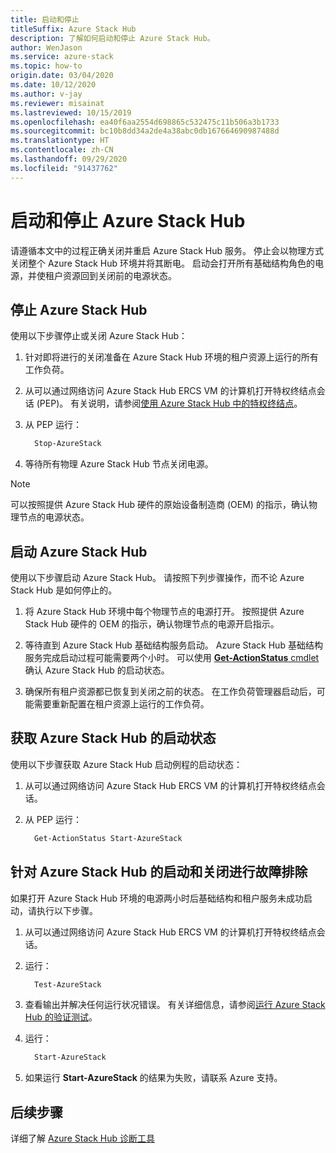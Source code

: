 ```yaml
---
title: 启动和停止
titleSuffix: Azure Stack Hub
description: 了解如何启动和停止 Azure Stack Hub。
author: WenJason
ms.service: azure-stack
ms.topic: how-to
origin.date: 03/04/2020
ms.date: 10/12/2020
ms.author: v-jay
ms.reviewer: misainat
ms.lastreviewed: 10/15/2019
ms.openlocfilehash: ea40f6aa2554d698865c532475c11b506a3b1733
ms.sourcegitcommit: bc10b8dd34a2de4a38abc0db167664690987488d
ms.translationtype: HT
ms.contentlocale: zh-CN
ms.lasthandoff: 09/29/2020
ms.locfileid: "91437762"
---
```

# <a name="start-and-stop-azure-stack-hub"></a>启动和停止 Azure Stack Hub

请遵循本文中的过程正确关闭并重启 Azure Stack Hub 服务。  停止会以物理方式关闭整个 Azure Stack Hub 环境并将其断电。 启动会打开所有基础结构角色的电源，并使租户资源回到关闭前的电源状态。 

## <a name="stop-azure-stack-hub"></a>停止 Azure Stack Hub

使用以下步骤停止或关闭 Azure Stack Hub：

1. 针对即将进行的关闭准备在 Azure Stack Hub 环境的租户资源上运行的所有工作负荷。

2. 从可以通过网络访问 Azure Stack Hub ERCS VM 的计算机打开特权终结点会话 (PEP)。 有关说明，请参阅[使用 Azure Stack Hub 中的特权终结点](azure-stack-privileged-endpoint.md)。

3. 从 PEP 运行：

    ```powershell
      Stop-AzureStack
    ```

4. 等待所有物理 Azure Stack Hub 节点关闭电源。

> [!Note]
> 可以按照提供 Azure Stack Hub 硬件的原始设备制造商 (OEM) 的指示，确认物理节点的电源状态。

## <a name="start-azure-stack-hub"></a>启动 Azure Stack Hub

使用以下步骤启动 Azure Stack Hub。 请按照下列步骤操作，而不论 Azure Stack Hub 是如何停止的。

1. 将 Azure Stack Hub 环境中每个物理节点的电源打开。 按照提供 Azure Stack Hub 硬件的 OEM 的指示，确认物理节点的电源开启指示。

2. 等待直到 Azure Stack Hub 基础结构服务启动。 Azure Stack Hub 基础结构服务完成启动过程可能需要两个小时。 可以使用 [**Get-ActionStatus** cmdlet](#get-the-startup-status-for-azure-stack-hub) 确认 Azure Stack Hub 的启动状态。

3. 确保所有租户资源都已恢复到关闭之前的状态。 在工作负荷管理器启动后，可能需要重新配置在租户资源上运行的工作负荷。

## <a name="get-the-startup-status-for-azure-stack-hub"></a>获取 Azure Stack Hub 的启动状态

使用以下步骤获取 Azure Stack Hub 启动例程的启动状态：

1. 从可以通过网络访问 Azure Stack Hub ERCS VM 的计算机打开特权终结点会话。

2. 从 PEP 运行：

    ```powershell
      Get-ActionStatus Start-AzureStack
    ```

## <a name="troubleshoot-startup-and-shutdown-of-azure-stack-hub"></a>针对 Azure Stack Hub 的启动和关闭进行故障排除

如果打开 Azure Stack Hub 环境的电源两小时后基础结构和租户服务未成功启动，请执行以下步骤。

1. 从可以通过网络访问 Azure Stack Hub ERCS VM 的计算机打开特权终结点会话。

2. 运行：

    ```powershell
      Test-AzureStack
      ```

3. 查看输出并解决任何运行状况错误。 有关详细信息，请参阅[运行 Azure Stack Hub 的验证测试](azure-stack-diagnostic-test.md)。

4. 运行：

    ```powershell
      Start-AzureStack
    ```

5. 如果运行 **Start-AzureStack** 的结果为失败，请联系 Azure 支持。

## <a name="next-steps"></a>后续步骤

详细了解 [Azure Stack Hub 诊断工具](./azure-stack-diagnostic-log-collection-overview.md?view=azs-2002)
